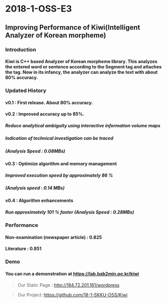# 2018-1-OSS-E3
## Improving Performance of Kiwi(Intelligent Analyzer of Korean morpheme)

### Introduction
#### Kiwi is C++ based Analyzer of Korean morpheme library. This analyzes the entered word or sentence according to the Segment tag and attaches the tag. Now in its infancy, the analyzer can analyze the text with about 80% accuracy.

### Updated History
#### v0.1 : First release. About 80% accuracy.
#### v0.2 : Improved accuracy up to 85%.
#####   Reduce analytical ambiguity using interactive information volume maps
#####   Indication of technical investigation can be traced
#####   (Analysis Speed : 0.08MBs)
#### v0.3 : Optimize algorithm and memory management
#####   Improved execution speed by approximately 86 %
#####   (Analysis speed : 0.14 MBs)
#### v0.4 : Algorithm enhancements
#####   Run approximately 101 % faster (Analysis Speed : 0.28MBs)

### Performance
#### Non-examination (newspaper article) : 0.825
#### Literature : 0.851


### Demo
#### You can run a demonstration at https://lab.bab2min.pe.kr/kiwi
> Our Static Page : http://184.72.201.161/wordpress

> Our Project: https://github.com/18-1-SKKU-OSS/Kiwi

